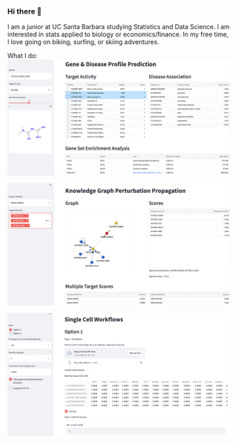 ### Hi there 👋
I am a junior at UC Santa Barbara studying Statistics and Data Science. I am interested in stats applied to biology or economics/finance. In my free time, I love going on biking, surfing, or skiing adventures.

What I do:
![Pic 1](https://github.com/ostapenkovs/ostapenkovs/blob/main/1.png?raw=true)

![Pic 2](https://github.com/ostapenkovs/ostapenkovs/blob/main/2.png?raw=true)

![Pic 3](https://github.com/ostapenkovs/ostapenkovs/blob/main/3.png?raw=true)
